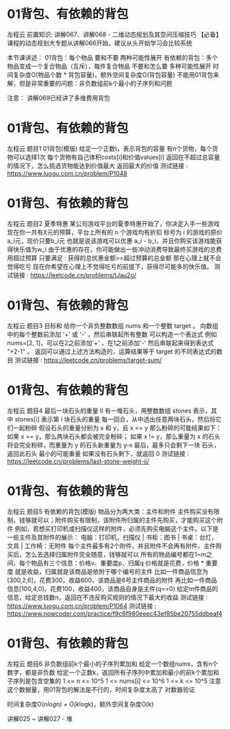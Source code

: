 <!-- Slide number: 1 -->
# 01背包、有依赖的背包
左程云
前置知识:
讲解067、讲解068 - 二维动态规划及其空间压缩技巧
【必备】课程的动态规划大专题从讲解066开始，建议从头开始学习会比较系统

本节课讲述：
01背包：每个物品 要和不要 两种可能性展开
有依赖的背包：多个物品变成一个复合物品（互斥），每件复合物品 不要和怎么要 多种可能性展开
时间复杂度O(物品个数 * 背包容量)，额外空间复杂度O(背包容量)
不能用01背包来解，但是非常重要的问题：非负数组前k个最小的子序列和问题

注意：
讲解069已经讲了多维费用背包

<!-- Slide number: 2 -->
# 01背包、有依赖的背包
左程云
题目1
01背包(模版)
给定一个正数t，表示背包的容量
有n个货物，每个货物可以选择1次
每个货物有自己体积costs[i]和价值values[i]
返回在不超过总容量的情况下，怎么挑选货物能达到价值最大
返回最大的价值
测试链接 : https://www.luogu.com.cn/problem/P1048

<!-- Slide number: 3 -->
# 01背包、有依赖的背包
左程云
题目2
夏季特惠
某公司游戏平台的夏季特惠开始了，你决定入手一些游戏
现在你一共有X元的预算，平台上所有的 n 个游戏均有折扣
标号为 i 的游戏的原价a_i元，现价只要b_i元
也就是说该游戏可以优惠 a_i - b_i，并且你购买该游戏能获得快乐值为w_i
由于优惠的存在，你可能做出一些冲动消费导致最终买游戏的总费用超过预算
只要满足 : 获得的总优惠金额>=超过预算的总金额
那在心理上就不会觉得吃亏
现在你希望在心理上不觉得吃亏的前提下，获得尽可能多的快乐值。
测试链接 : https://leetcode.cn/problems/tJau2o/

<!-- Slide number: 4 -->
# 01背包、有依赖的背包
左程云
题目3
目标和
给你一个非负整数数组 nums 和一个整数 target 。
向数组中的每个整数前添加 '+' 或 '-' ，然后串联起所有整数
可以构造一个表达式
例如nums=[2, 1]，可以在2之前添加'+' ，在1之前添加'-'
然后串联起来得到表达式 "+2-1" 。
返回可以通过上述方法构造的，运算结果等于 target 的不同表达式的数目
测试链接 : https://leetcode.cn/problems/target-sum/

<!-- Slide number: 5 -->
# 01背包、有依赖的背包
左程云
题目4
最后一块石头的重量 II
有一堆石头，用整数数组 stones 表示，其中 stones[i] 表示第 i 块石头的重量
每一回合，从中选出任意两块石头，然后将它们一起粉碎
假设石头的重量分别为 x 和 y，且 x <= y
那么粉碎的可能结果如下：
如果 x == y，那么两块石头都会被完全粉碎；
如果 x != y，那么重量为 x 的石头将会完全粉碎，而重量为 y 的石头新重量为 y-x
最后，最多只会剩下一块 石头，返回此石头 最小的可能重量
如果没有石头剩下，就返回 0
测试链接 : https://leetcode.cn/problems/last-stone-weight-ii/

<!-- Slide number: 6 -->
# 01背包、有依赖的背包
左程云
题目5
有依赖的背包(模版)
物品分为两大类：主件和附件
主件购买没有限制，钱够就可以；附件购买有限制，该附件所归属的主件先购买，才能购买这个附件
例如，若想买打印机或扫描仪这样的附件，必须先购买电脑这个主件。以下是一些主件及其附件的展示：
电脑：打印机，扫描仪 | 书柜：图书 | 书桌：台灯，文具 | 工作椅：无附件
每个主件最多有2个附件，并且附件不会再有附件，主件购买后，怎么去选择归属附件完全随意，钱够就可以
所有的物品编号都在1~m之间，每个物品有三个信息：价格v、重要度p、归属q
价格就是花费，价格 * 重要度 就是收益，归属就是该商品是依附于哪个编号的主件
比如一件商品信息为[300,2,6]，花费300，收益600，该商品是6号主件商品的附件
再比如一件商品信息[100,4,0]，花费100，收益400，该商品自身是主件(q==0)
给定m件商品的信息，给定总钱数n，返回在不违反购买规则的情况下最大的收益
测试链接 : https://www.luogu.com.cn/problem/P1064
测试链接 : https://www.nowcoder.com/practice/f9c6f980eeec43ef85be20755ddbeaf4

<!-- Slide number: 7 -->
# 01背包、有依赖的背包
左程云
题目6
非负数组前k个最小的子序列累加和
给定一个数组nums，含有n个数字，都是非负数
给定一个正数k，返回所有子序列中累加和最小的前k个累加和
子序列是包含空集的
1 <= n <= 10^5
1 <= nums[i] <= 10^6
1 <= k <= 10^5
注意这个数据量，用01背包的解法是不行的，时间复杂度太高了
对数器验证

时间复杂度O(n*logn) + O(k*logk)，额外空间复杂度O(k)

讲解025 ~ 讲解027 - 堆